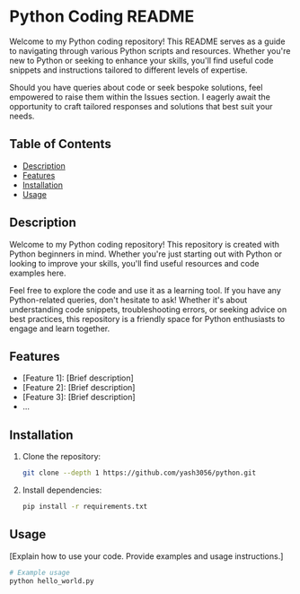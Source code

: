 # Python Coding README

Welcome to my Python coding repository! This README serves as a guide to navigating through various Python scripts and resources. Whether you're new to Python or seeking to enhance your skills, you'll find useful code snippets and instructions tailored to different levels of expertise.

Should you have queries about code or seek bespoke solutions, feel empowered to raise them within the Issues section. I eagerly await the opportunity to craft tailored responses and solutions that best suit your needs.

## Table of Contents

- [Description](#description)
- [Features](#features)
- [Installation](#installation)
- [Usage](#usage)

## Description

Welcome to my Python coding repository! This repository is created with Python beginners in mind. Whether you're just starting out with Python or looking to improve your skills, you'll find useful resources and code examples here.

Feel free to explore the code and use it as a learning tool. If you have any Python-related queries, don't hesitate to ask! Whether it's about understanding code snippets, troubleshooting errors, or seeking advice on best practices, this repository is a friendly space for Python enthusiasts to engage and learn together.


## Features

- [Feature 1]: [Brief description]
- [Feature 2]: [Brief description]
- [Feature 3]: [Brief description]
- ...

## Installation

1. Clone the repository:

    ```bash
    git clone --depth 1 https://github.com/yash3056/python.git
    ```

2. Install dependencies:

    ```bash
    pip install -r requirements.txt
    ```

## Usage

[Explain how to use your code. Provide examples and usage instructions.]

```python
# Example usage
python hello_world.py
